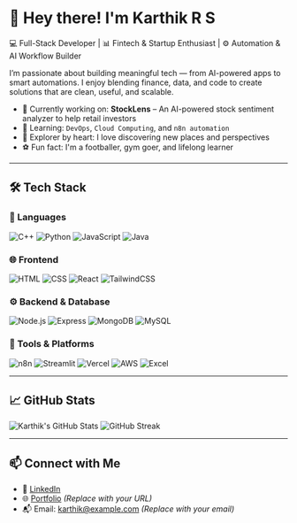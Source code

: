 # 👋 Hey there! I'm Karthik R S

💻 Full-Stack Developer | 📊 Fintech & Startup Enthusiast | ⚙️ Automation & AI Workflow Builder

I’m passionate about building meaningful tech — from AI-powered apps to smart automations. I enjoy blending finance, data, and code to create solutions that are clean, useful, and scalable.

- 🔭 Currently working on: **StockLens** – An AI-powered stock sentiment analyzer to help retail investors  
- 🧠 Learning: `DevOps`, `Cloud Computing`, and `n8n automation`  
- 🧳 Explorer by heart: I love discovering new places and perspectives  
- ⚽ Fun fact: I'm a footballer, gym goer, and lifelong learner  

---

## 🛠 Tech Stack

### 🚀 Languages
![C++](https://img.shields.io/badge/C++-00599C?style=flat&logo=c%2B%2B&logoColor=white)
![Python](https://img.shields.io/badge/Python-3776AB?style=flat&logo=python&logoColor=white)
![JavaScript](https://img.shields.io/badge/JavaScript-F7DF1E?style=flat&logo=javascript&logoColor=black)
![Java](https://img.shields.io/badge/Java-ED8B00?style=flat&logo=java&logoColor=white)

### 🌐 Frontend
![HTML](https://img.shields.io/badge/HTML5-E34F26?style=flat&logo=html5&logoColor=white)
![CSS](https://img.shields.io/badge/CSS3-1572B6?style=flat&logo=css3&logoColor=white)
![React](https://img.shields.io/badge/React-20232A?style=flat&logo=react)
![TailwindCSS](https://img.shields.io/badge/Tailwind_CSS-38B2AC?style=flat&logo=tailwind-css)

### ⚙️ Backend & Database
![Node.js](https://img.shields.io/badge/Node.js-339933?style=flat&logo=node.js&logoColor=white)
![Express](https://img.shields.io/badge/Express.js-000000?style=flat&logo=express&logoColor=white)
![MongoDB](https://img.shields.io/badge/MongoDB-4EA94B?style=flat&logo=mongodb&logoColor=white)
![MySQL](https://img.shields.io/badge/MySQL-4479A1?style=flat&logo=mysql&logoColor=white)

### 🔧 Tools & Platforms
![n8n](https://img.shields.io/badge/n8n-A92BFF?style=flat&logo=n8n&logoColor=white)
![Streamlit](https://img.shields.io/badge/Streamlit-FF4B4B?style=flat&logo=streamlit&logoColor=white)
![Vercel](https://img.shields.io/badge/Vercel-000?style=flat&logo=vercel&logoColor=white)
![AWS](https://img.shields.io/badge/AWS-FF9900?style=flat&logo=amazonaws&logoColor=white)
![Excel](https://img.shields.io/badge/Microsoft_Excel-217346?style=flat&logo=microsoft-excel&logoColor=white)

---

## 📈 GitHub Stats

![Karthik's GitHub Stats](https://github-readme-stats.vercel.app/api?username=karthikrajesh10&show_icons=true&theme=radical)
![GitHub Streak](https://github-readme-streak-stats.herokuapp.com?user=karthikrajesh10&theme=radical)

---

## 📫 Connect with Me

- 🔗 [LinkedIn](https://linkedin.com/in/your-profile)  
- 🌐 [Portfolio](https://yourportfolio.com) *(Replace with your URL)*  
- 📬 Email: karthik@example.com *(Replace with your email)*
